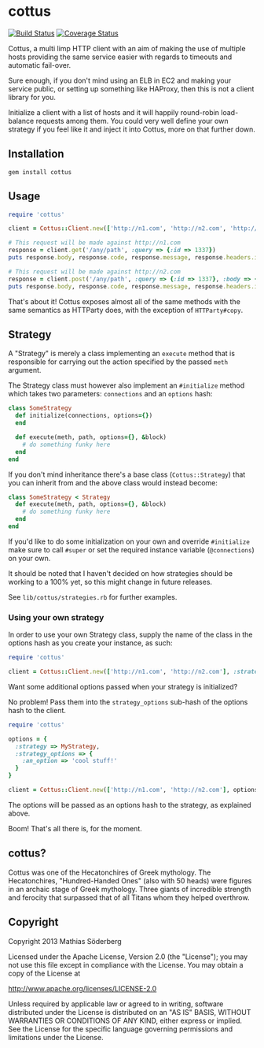 # cottus

[![Build Status](https://travis-ci.org/mthssdrbrg/cottus.png?branch=master)](https://travis-ci.org/mthssdrbrg/cottus)
[![Coverage Status](https://coveralls.io/repos/mthssdrbrg/cottus/badge.png?branch=master)](https://coveralls.io/r/mthssdrbrg/cottus?branch=master)

Cottus, a multi limp HTTP client with an aim of making the use of multiple hosts
providing the same service easier with regards to timeouts and automatic fail-over.

Sure enough, if you don't mind using an ELB in EC2 and making your service public,
or setting up something like HAProxy, then this is not a client library for you.

Initialize a client with a list of hosts and it will happily round-robin load-balance
requests among them.
You could very well define your own strategy if you feel like it and inject it
into Cottus, more on that further down.

## Installation

```
gem install cottus
```

## Usage

```ruby
require 'cottus'

client = Cottus::Client.new(['http://n1.com', 'http://n2.com', 'http://n3.com'])

# This request will be made against http://n1.com
response = client.get('/any/path', :query => {:id => 1337})
puts response.body, response.code, response.message, response.headers.inspect

# This request will be made against http://n2.com
response = client.post('/any/path', :query => {:id => 1337}, :body => { :attribute => 'cool'})
puts response.body, response.code, response.message, response.headers.inspect
```

That's about it! Cottus exposes almost all of the same methods with the same semantics as
HTTParty does, with the exception of ```HTTParty#copy```.

## Strategy

A "Strategy" is merely a class implementing an ```execute``` method that is
responsible for carrying out the action specified by the passed ```meth```
argument.

The Strategy class must however also implement an ```#initialize``` method which
takes two parameters: ```connections``` and an ```options``` hash:

```ruby
class SomeStrategy
  def initialize(connections, options={})
  end

  def execute(meth, path, options={}, &block)
    # do something funky here
  end
end
```

If you don't mind inheritance there's a base class (```Cottus::Strategy```) that
you can inherit from and the above class would instead become:

```ruby
class SomeStrategy < Strategy
  def execute(meth, path, options={}, &block)
    # do something funky here
  end
end
```

If you'd like to do some initialization on your own and override
```#initialize``` make sure to call ```#super``` or set the required instance
variable (```@connections```) on your own.

It should be noted that I haven't decided on how strategies should be working to
a 100% yet, so this might change in future releases.

See ```lib/cottus/strategies.rb``` for further examples.

### Using your own strategy

In order to use your own Strategy class, supply the name of the class in the
options hash as you create your instance, as such:

```ruby
require 'cottus'

client = Cottus::Client.new(['http://n1.com', 'http://n2.com'], :strategy => MyStrategy)
```

Want some additional options passed when your strategy is initialized?

No problem! Pass them into the ```strategy_options``` sub-hash of the options
hash to the client.

```ruby
require 'cottus'

options = {
  :strategy => MyStrategy,
  :strategy_options => {
    :an_option => 'cool stuff!'
  }
}

client = Cottus::Client.new(['http://n1.com', 'http://n2.com'], options)
```

The options will be passed as an options hash to the strategy, as explained
above.

Boom! That's all there is, for the moment.

## cottus?

Cottus was one of the Hecatonchires of Greek mythology.
The Hecatonchires, "Hundred-Handed Ones" (also with 50 heads) were figures in an
archaic stage of Greek mythology.
Three giants of incredible strength and ferocity that surpassed that of all Titans whom they helped overthrow.

## Copyright
Copyright 2013 Mathias Söderberg

Licensed under the Apache License, Version 2.0 (the "License"); you may not use
this file except in compliance with the License. You may obtain a copy of the
License at

http://www.apache.org/licenses/LICENSE-2.0

Unless required by applicable law or agreed to in writing, software distributed
under the License is distributed on an "AS IS" BASIS, WITHOUT WARRANTIES OR
CONDITIONS OF ANY KIND, either express or implied. See the License for the
specific language governing permissions and limitations under the License.
